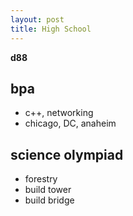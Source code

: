 ```yaml
---
layout: post
title: High School
---
```


**d88**

## bpa
* c++, networking
* chicago, DC, anaheim

## science olympiad
* forestry
* build tower
* build bridge




